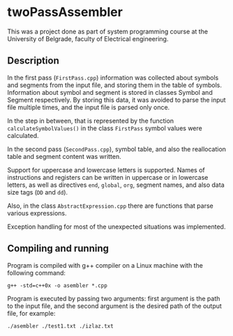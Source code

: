 # twoPassAssembler

This was a project done as part of system programming course at the University of Belgrade, faculty of Electrical engineering.

## Description

In the first pass (`FirstPass.cpp`) information was collected about symbols and segments from the input file, and storing them in the table of symbols. Information about symbol and segment is stored in classes Symbol and Segment respectively.  By storing this data, it was avoided to parse the input file multiple times, and the input file is parsed only once.

In the step in between, that is represented by the function `calculateSymbolValues()` in the class `FirstPass` symbol values were calculated.

In the second pass (`SecondPass.cpp`), symbol table, and also the reallocation table and segment content was written.

Support for uppercase and lowercase letters is supported. Names of instructions and registers can be written in uppercase or in lowercase letters, as well as directives `end`, `global`, `org`, segment names, and also data size tags (`DD` and `dd`).

Also, in the class `AbstractExpression.cpp` there are functions that parse various expressions.

Exception handling for most of the unexpected situations was implemented.

## Compiling and running

Program is compiled with g++ compiler on a Linux machine with the following command:

`g++ -std=c++0x -o asembler *.cpp`

Program is executed by passing two arguments: first argument is the path to the input file, and the second argument is the desired path of the output file, for example:

`./asembler ./test1.txt ./izlaz.txt`

